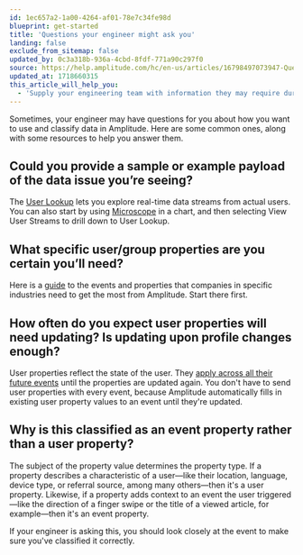 ```yaml
---
id: 1ec657a2-1a00-4264-af01-78e7c34fe98d
blueprint: get-started
title: 'Questions your engineer might ask you'
landing: false
exclude_from_sitemap: false
updated_by: 0c3a318b-936a-4cbd-8fdf-771a90c297f0
source: https://help.amplitude.com/hc/en-us/articles/16798497073947-Questions-your-engineer-may-ask-you
updated_at: 1718660315
this_article_will_help_you:
  - 'Supply your engineering team with information they may require during the instrumentation and implementation process '
---
```

Sometimes, your engineer may have questions for you about how you want to use and classify data in Amplitude. Here are some common ones, along with some resources to help you answer them.

## Could you provide a sample or example payload of the data issue you’re seeing?

The [User Lookup](/docs/analytics/user-data-lookup) lets you explore real-time data streams from actual users. You can also start by using [Microscope](/docs/analytics/microscope) in a chart, and then selecting View User Streams to drill down to User Lookup.

## What specific user/group properties are you certain you’ll need?
Here is a [guide](/docs/get-started/select-events) to the events and properties that companies in specific industries need to get the most from Amplitude. Start there first.

## How often do you expect user properties will need updating? Is updating upon profile changes enough?

User properties reflect the state of the user. They [apply across all their future events](/docs/data/user-properties-and-events) until the properties are updated again. You don't have to send user properties with every event, because Amplitude automatically fills in existing user property values to an event until they're updated.


## Why is this classified as an event property rather than a user property?

The subject of the property value determines the property type. If a property describes a characteristic of a user—like their location, language, device type, or referral source, among many others—then it's a user property. Likewise, if a property adds context to an event the user triggered—like the direction of a finger swipe or the title of a viewed article, for example—then it's an event property.

If your engineer is asking this, you should look closely at the event to make sure you've classified it correctly.